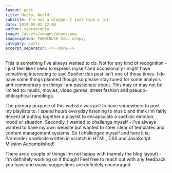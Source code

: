 ```yaml
---
layout: post
title: Hello, World!
subtitle: I'm not a blogger I just type a lot
date: 2019-04-03 12:00
author: stereotopia
image: /assets/images/wheel.png
imagecaption: PARMINDER GILL &copy;
category: posts
excerpt_separator: <!--more-->
---
```


This is something I've always wanted to do. Not for any kind of recognition - I just feel like I need to express myself and occasionally I might have something interesting to say! Spoiler: this post isn't one of those times. I do have some things planned though so please stay tuned for some analysis and <!--more--> commentary on things I am passionate about. This may or may not be limited to: music, movies, video games, street fashion and pseudo-philosphical ramblings.

The primary purpose of this website was just to have somewhere to post my playlists to. I spend hours everyday listening to music and think I'm fairly decent at putting together a playlist to encapsulate a speficic emotion, mood or situation. Secondly, I wanted to challenge myself - I've always wanted to have my own website but wanted to steer clear of templates and content management systems. So I challenged myself and here it is; Parminder's website written in scratch in HTML, CSS and JavaScript. Mission Accomplished!

There are a couple of things I'm not happy with (namely the blog layout) - I'm definitely working on it though! Feel free to reach out with any feedback you have and music suggestions are definitely encouraged.